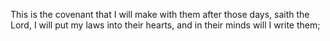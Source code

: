 This is the covenant that I will make with them after those days, saith the Lord, I will put my laws into their hearts, and in their minds will I write them;
